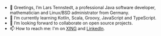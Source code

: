 - 👋 Greetings, I’m Lars Tennstedt, a professional Java software developer, mathematician and Linux/BSD administrator from Germany.
- 🌱 I’m currently learning Kotlin, Scala, Groovy, JavaScript and TypeScript.
- 💞️ I’m looking forward to collaborate on open source projects.
- 📫 How to reach me: I'm on [XING](https://www.xing.com/profile/Lars_Tennstedt) and [LinkedIn](https://www.linkedin.com/in/lars-tennstedt-28045624b).
